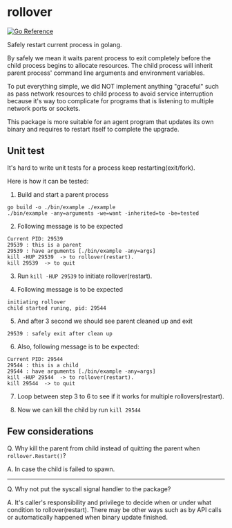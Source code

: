 # rollover
[![Go Reference](https://pkg.go.dev/badge/github.com/tomasen/rollover.svg)](https://pkg.go.dev/github.com/tomasen/rollover)

Safely restart current process in golang.

By safely we mean it waits parent process 
to exit completely before the child process begins to allocate resources.
The child process will inherit parent process' command line arguments 
and environment variables.

To put everything simple, we did NOT implement anything "graceful" such as pass network 
resources to child process to avoid service interruption because it's way too complicate 
for programs that is listening to multiple network ports or sockets.

This package is more suitable for an agent program that updates its own binary and requires 
to restart itself to complete the upgrade.

## Unit test
It's hard to write unit tests for a process keep restarting(exit/fork). 

Here is how it can be tested:

1. Build and start a parent process
```
go build -o ./bin/example ./example
./bin/example -any=arguments -we=want -inherited=to -be=tested
```

2. Following message is to be expected
```
Current PID: 29539
29539 : this is a parent
29539 : have arguments [./bin/example -any=args]
kill -HUP 29539  -> to rollover(restart).
kill 29539  -> to quit
```

3. Run `kill -HUP 29539` to initiate rollover(restart).
   
4. Following message is to be expected
```
initiating rollover
child started runing, pid: 29544
```

5. And after 3 second we should see parent cleaned up and exit
```
29539 : safely exit after clean up
```

6. Also, following message is to be expected:
```
Current PID: 29544
29544 : this is a child
29544 : have arguments [./bin/example -any=args]
kill -HUP 29544  -> to rollover(restart).
kill 29544  -> to quit
```

7. Loop between step 3 to 6 to see if it works for multiple rollovers(restart).

8. Now we can kill the child by run `kill 29544`

## Few considerations

Q. Why kill the parent from child instead of quitting the parent when `rollover.Restart()`?

A. In case the child is failed to spawn.

---
Q. Why not put the syscall signal handler to the package?

A. It's caller's responsibility and privilege to decide when or under what condition to 
rollover(restart). There may be other ways such as by API calls or automatically happened when 
binary update finished.

